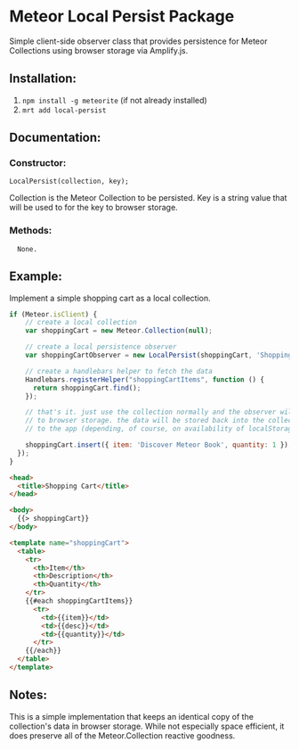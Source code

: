 # Meteor Local Persist Package

Simple client-side observer class that provides persistence for Meteor Collections using browser storage via Amplify.js.

## Installation:
1. `npm install -g meteorite` (if not already installed)
2. `mrt add local-persist`

## Documentation:

### Constructor:

```
LocalPersist(collection, key);
```

Collection is the Meteor Collection to be persisted. Key is a string value that will be used to for the key to browser storage.

### Methods:

```
  None.
```

## Example:

Implement a simple shopping cart as a local collection.

```javascript
if (Meteor.isClient) {
    // create a local collection
    var shoppingCart = new Meteor.Collection(null);

    // create a local persistence observer
    var shoppingCartObserver = new LocalPersist(shoppingCart, 'Shopping-Cart');

    // create a handlebars helper to fetch the data
    Handlebars.registerHelper("shoppingCartItems", function () {
      return shoppingCart.find();
    });

    // that's it. just use the collection normally and the observer will keep it sync'd
    // to browser storage. the data will be stored back into the collection when returning
    // to the app (depending, of course, on availability of localStorage in the browser).

    shoppingCart.insert({ item: 'Discover Meteor Book', quantity: 1 });
  });
}
```

```html
<head>
  <title>Shopping Cart</title>
</head>

<body>
  {{> shoppingCart}}
</body>

<template name="shoppingCart">
  <table>
    <tr>
      <th>Item</th>
      <th>Description</th>
      <th>Quantity</th>
    </tr>
    {{#each shoppingCartItems}}
      <tr>
        <td>{{item}}</td>
        <td>{{desc}}</td>
        <td>{{quantity}}</td>
      </tr>
    {{/each}}
  </table>
</template>
```

## Notes:

This is a simple implementation that keeps an identical copy of the collection's data in browser storage. While not especially space efficient, it does preserve all of the Meteor.Collection reactive goodness.
